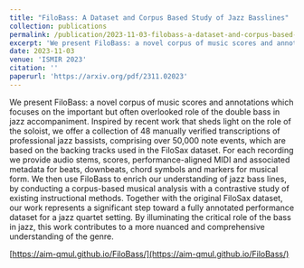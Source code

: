 ```yaml
---
title: "FiloBass: A Dataset and Corpus Based Study of Jazz Basslines"
collection: publications
permalink: /publication/2023-11-03-filobass-a-dataset-and-corpus-based-study-of-jazz-basslines
excerpt: 'We present FiloBass: a novel corpus of music scores and annotations which focuses on the important but often overlooked role of the double bass in jazz accompaniment'
date: 2023-11-03
venue: 'ISMIR 2023'
citation: ''
paperurl: 'https://arxiv.org/pdf/2311.02023'
---
```


We present FiloBass: a novel corpus of music scores and annotations which focuses on the important but often overlooked role of the double bass in jazz accompaniment. Inspired by recent work that sheds light on the role of the soloist, we offer a collection of 48 manually verified transcriptions of professional jazz bassists, comprising over 50,000 note events, which are based on the backing tracks used in the FiloSax dataset. For each recording we provide audio stems, scores, performance-aligned MIDI and associated metadata for beats, downbeats, chord symbols and markers for musical form. We then use FiloBass to enrich our understanding of jazz bass lines, by conducting a corpus-based musical analysis with a contrastive study of existing instructional methods. Together with the original FiloSax dataset, our work represents a significant step toward a fully annotated performance dataset for a jazz quartet setting. By illuminating the critical role of the bass in jazz, this work contributes to a more nuanced and comprehensive understanding of the genre.

[https://aim-qmul.github.io/FiloBass/](https://aim-qmul.github.io/FiloBass/)
